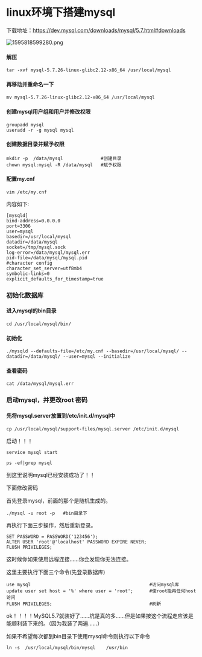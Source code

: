 # linux环境下搭建mysql

下载地址：https://dev.mysql.com/downloads/mysql/5.7.html#downloads

![1595818599280.png](https://ae03.alicdn.com/kf/Uf176d9718f7948dd98ff2467c448e1a8m.jpg)

#### 解压

```
tar -xvf mysql-5.7.26-linux-glibc2.12-x86_64 /usr/local/mysql
```

####  再移动并重命名一下

```
mv mysql-5.7.26-linux-glibc2.12-x86_64 /usr/local/mysql
```

#### 创建mysql用户组和用户并修改权限

```
groupadd mysql
useradd -r -g mysql mysql
```

#### 创建数据目录并赋予权限

```
mkdir -p  /data/mysql              #创建目录
chown mysql:mysql -R /data/mysql   #赋予权限
```

#### 配置my.cnf

```
vim /etc/my.cnf
```

 内容如下:

```
[mysqld]
bind-address=0.0.0.0
port=3306
user=mysql
basedir=/usr/local/mysql
datadir=/data/mysql
socket=/tmp/mysql.sock
log-error=/data/mysql/mysql.err
pid-file=/data/mysql/mysql.pid
#character config
character_set_server=utf8mb4
symbolic-links=0
explicit_defaults_for_timestamp=true
```

### 初始化数据库

#### 进入mysql的bin目录

```
cd /usr/local/mysql/bin/
```

#### 初始化

```
./mysqld --defaults-file=/etc/my.cnf --basedir=/usr/local/mysql/ --datadir=/data/mysql/ --user=mysql --initialize
```

####  查看密码

```
cat /data/mysql/mysql.err
```

### 启动mysql，并更改root 密码

#### 先将mysql.server放置到/etc/init.d/mysql中

```
cp /usr/local/mysql/support-files/mysql.server /etc/init.d/mysql
```
启动！！！
```
service mysql start

ps -ef|grep mysql
```

到这里说明mysql已经安装成功了！！

下面修改密码

首先登录mysql，前面的那个是随机生成的。

```
./mysql -u root -p   #bin目录下
```

再执行下面三步操作，然后重新登录。

```
SET PASSWORD = PASSWORD('123456');
ALTER USER 'root'@'localhost' PASSWORD EXPIRE NEVER;
FLUSH PRIVILEGES;                          
```
 这时候你如果使用远程连接……你会发现你无法连接。

这里主要执行下面三个命令(先登录数据库)

```
use mysql                                            #访问mysql库
update user set host = '%' where user = 'root';      #使root能再任何host访问
FLUSH PRIVILEGES;                                    #刷新
```
ok！！！！MySQL5.7就装好了……坑是真的多……但是如果按这个流程走应该是能顺利装下来的。（因为我装了两遍……）

如果不希望每次都到bin目录下使用mysql命令则执行以下命令

```
ln -s  /usr/local/mysql/bin/mysql    /usr/bin
```